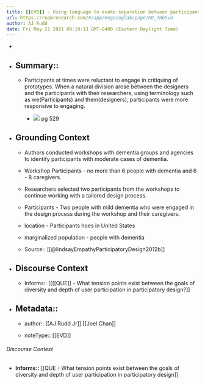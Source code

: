 ```yaml
---
title: [[EVD]] - Using language to evoke separation between participants with dementia and the design team was sometimes necessary to allow for honest feedback - @lindsayEmpathyParticipatoryDesign2012b
url: https://roamresearch.com/#/app/megacoglab/page/KD_7Hb5vd
author: AJ Rudd
date: Fri May 21 2021 09:19:13 GMT-0400 (Eastern Daylight Time)
---
```


- 
- ## Summary::

    - Participants at times were reluctant to engage in critiquing of prototypes. When a natural division arose between the designers and the participants with their researchers, using terminology such as we(Participants) and them(designers), participants were more responsive to engaging.

        - ![](https://firebasestorage.googleapis.com/v0/b/firescript-577a2.appspot.com/o/imgs%2Fapp%2Fmegacoglab%2FH7KiNf5mF5.png?alt=media&token=1bfcee9f-4989-4062-8ab8-e6e19f2accc9) pg 529
- ## **Grounding Context**

    - Authors conducted workshops with dementia groups and agencies to identify participants with moderate cases of dementia.

    - Workshop Participants - no more than 6 people with dementia and 6 - 8 caregivers.

    - Researchers selected two participants from the workshops to continue working with a tailored design process.

    - Participants - Two people with mild dementia who were engaged in the design process during the workshop and their caregivers.

    - location - Participants hoes in United States

    - marginalized population - people with dementia

    - Source:: [[@lindsayEmpathyParticipatoryDesign2012b]]
- ## **Discourse Context**

    - Informs:: [[[[QUE]] - What tension points exist between the goals of diversity and depth of user participation in participatory design?]]
- ## Metadata::

    - author:: [[AJ Rudd Jr]] [[Joel Chan]]

    - noteType:: [[EVD]]

###### Discourse Context

- **Informs::** [[QUE - What tension points exist between the goals of diversity and depth of user participation in participatory design]]
